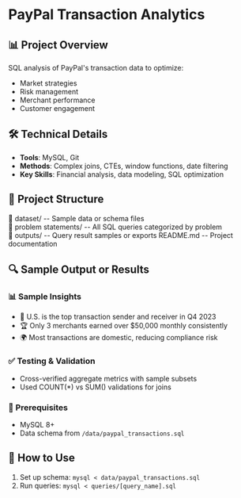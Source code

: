 # PayPal Transaction Analytics

## 📊 Project Overview
SQL analysis of PayPal's transaction data to optimize:
- Market strategies
- Risk management 
- Merchant performance
- Customer engagement

## 🛠️ Technical Details
- **Tools**: MySQL, Git
- **Methods**: Complex joins, CTEs, window functions, date filtering
- **Key Skills**: Financial analysis, data modeling, SQL optimization

## 📁 Project Structure
📁 dataset/                   -- Sample data or schema files  
📁 problem statements/         -- All SQL queries categorized by problem  
📁 outputs/                    -- Query result samples or exports 
README.md                     -- Project documentation  

## 🔍 Sample Output or Results 
### 📊 Sample Insights
- 💸 U.S. is the top transaction sender and receiver in Q4 2023  
- 🏆 Only 3 merchants earned over $50,000 monthly consistently  
- 🌍 Most transactions are domestic, reducing compliance risk

### ✅ Testing & Validation
- Cross-verified aggregate metrics with sample subsets
- Used COUNT(*) vs SUM() validations for joins

### 🔧 Prerequisites
- MySQL 8+
- Data schema from `/data/paypal_transactions.sql`

## 🚀 How to Use
1. Set up schema: `mysql < data/paypal_transactions.sql`
2. Run queries: `mysql < queries/[query_name].sql`
